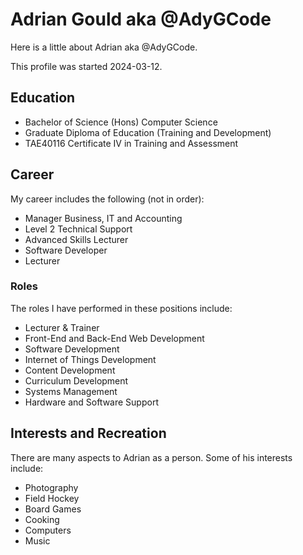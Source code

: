 # Adrian Gould aka @AdyGCode

Here is a little about Adrian aka @AdyGCode.

This profile was started 2024-03-12.

## Education

- Bachelor of Science (Hons) Computer Science
- Graduate Diploma of Education (Training and Development)
- TAE40116 Certificate IV in Training and Assessment

## Career

My career includes the following (not in order):

- Manager Business, IT and Accounting
- Level 2 Technical Support
- Advanced Skills Lecturer
- Software Developer
- Lecturer

### Roles

The roles I have performed in these positions include:

- Lecturer & Trainer
- Front-End and Back-End Web Development
- Software Development
- Internet of Things Development
- Content Development
- Curriculum Development
- Systems Management
- Hardware and Software Support


## Interests and Recreation

There are many aspects to Adrian as a person. Some of his interests include:

- Photography
- Field Hockey
- Board Games
- Cooking
- Computers
- Music

